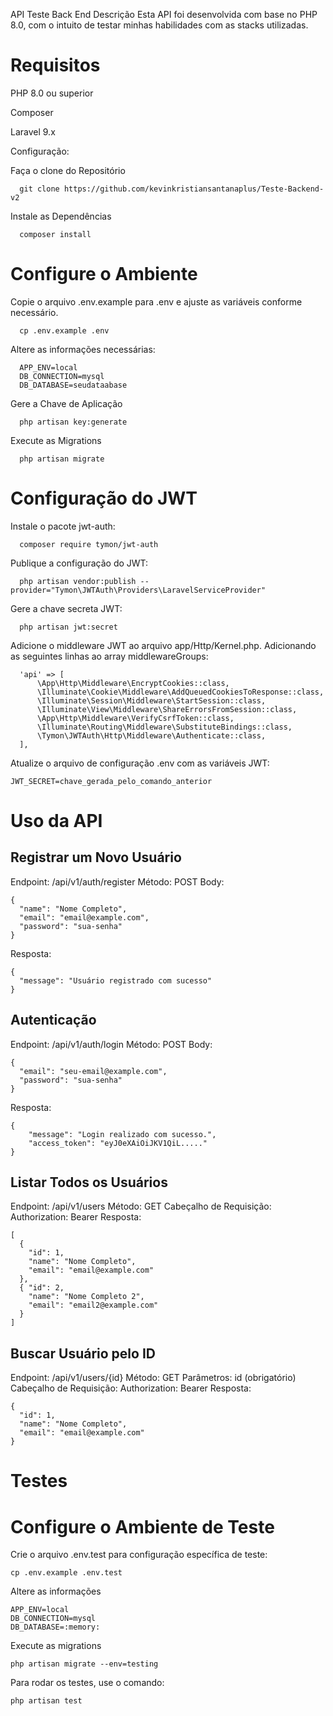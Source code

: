 API Teste Back End Descrição Esta API foi desenvolvida com base no PHP 8.0, com o intuito de testar minhas habilidades com as stacks utilizadas.

# Requisitos 

PHP 8.0 ou superior 

Composer

Laravel 9.x 

Configuração:

Faça o clone do Repositório 
```
  git clone https://github.com/kevinkristiansantanaplus/Teste-Backend-v2
```

Instale as Dependências 
```
  composer install
```

# Configure o Ambiente

Copie o arquivo .env.example para .env e ajuste as variáveis conforme necessário. 
```
  cp .env.example .env
```

Altere as informações necessárias:
```
  APP_ENV=local 
  DB_CONNECTION=mysql
  DB_DATABASE=seudataabase
```
Gere a Chave de Aplicação 
```
  php artisan key:generate
```
Execute as Migrations
```
  php artisan migrate
```

# Configuração do JWT
Instale o pacote jwt-auth:
```
  composer require tymon/jwt-auth
```
Publique a configuração do JWT:
```
  php artisan vendor:publish --provider="Tymon\JWTAuth\Providers\LaravelServiceProvider"
```
Gere a chave secreta JWT:
```
  php artisan jwt:secret
```
Adicione o middleware JWT ao arquivo app/Http/Kernel.php.
Adicionando as seguintes linhas ao array middlewareGroups:
```
  'api' => [
      \App\Http\Middleware\EncryptCookies::class,
      \Illuminate\Cookie\Middleware\AddQueuedCookiesToResponse::class,
      \Illuminate\Session\Middleware\StartSession::class,
      \Illuminate\View\Middleware\ShareErrorsFromSession::class,
      \App\Http\Middleware\VerifyCsrfToken::class,
      \Illuminate\Routing\Middleware\SubstituteBindings::class,
      \Tymon\JWTAuth\Http\Middleware\Authenticate::class,
  ],
```
Atualize o arquivo de configuração .env com as variáveis JWT:
```
JWT_SECRET=chave_gerada_pelo_comando_anterior
```

# Uso da API

## Registrar um Novo Usuário 
Endpoint: /api/v1/auth/register 
Método: POST 
Body: 
```
{
  "name": "Nome Completo",
  "email": "email@example.com",
  "password": "sua-senha"
}
```
Resposta:
```
{
  "message": "Usuário registrado com sucesso"
}
```

## Autenticação 
Endpoint: /api/v1/auth/login 
Método: POST
Body: 
```
{
  "email": "seu-email@example.com",
  "password": "sua-senha"
}
```
Resposta: 
```
{
	"message": "Login realizado com sucesso.",
	"access_token": "eyJ0eXAiOiJKV1QiL....."
}
```

## Listar Todos os Usuários 
Endpoint: /api/v1/users 
Método: GET 
Cabeçalho de Requisição: Authorization: Bearer 
Resposta: 
```
[ 
  { 
    "id": 1, 
    "name": "Nome Completo", 
    "email": "email@example.com" 
  }, 
  { "id": 2, 
    "name": "Nome Completo 2", 
    "email": "email2@example.com" 
  } 
]
```

## Buscar Usuário pelo ID 
Endpoint: /api/v1/users/{id}
Método: GET 
Parâmetros: id (obrigatório) 
Cabeçalho de Requisição: Authorization: Bearer 
Resposta: 
```
{
  "id": 1,
  "name": "Nome Completo",
  "email": "email@example.com"
}
```

# Testes

# Configure o Ambiente de Teste

Crie o arquivo .env.test para configuração específica de teste: 
```
cp .env.example .env.test
```

Altere as informações
```
APP_ENV=local 
DB_CONNECTION=mysql
DB_DATABASE=:memory:
```

Execute as migrations
```
php artisan migrate --env=testing
```

Para rodar os testes, use o comando:
```
php artisan test
```
